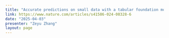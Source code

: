 ```yaml
---
title: "Accurate predictions on small data with a tabular foundation model"
link: https://www.nature.com/articles/s41586-024-08328-6
date: "2025-04-03"
presenter: "Zeyu Zhang"
layout: page
---
```

